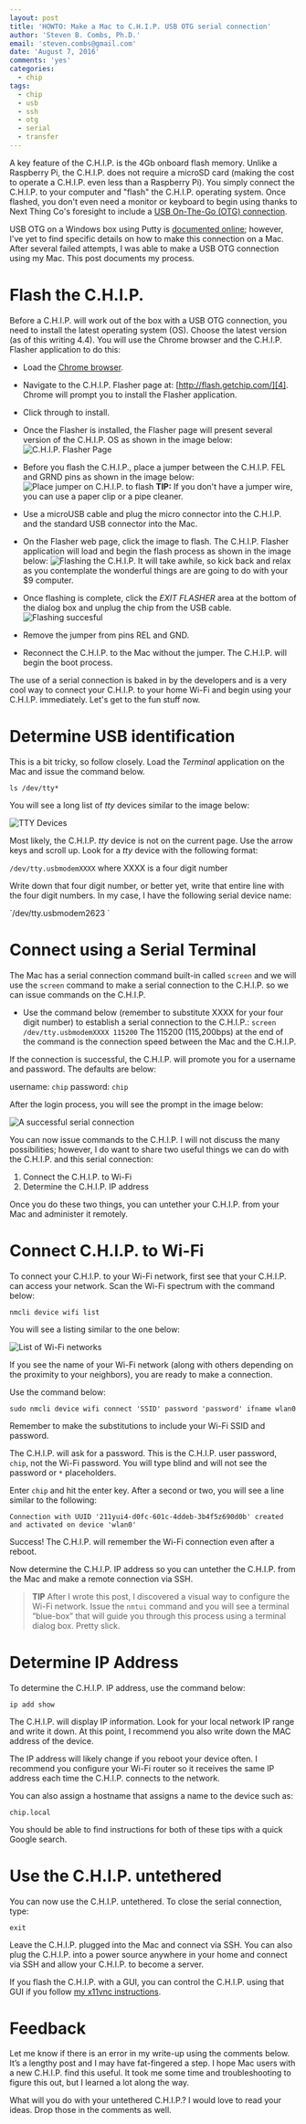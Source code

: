 ```yaml
---
layout: post
title: 'HOWTO: Make a Mac to C.H.I.P. USB OTG serial connection'
author: 'Steven B. Combs, Ph.D.'
email: 'steven.combs@gmail.com'
date: 'August 7, 2016'
comments: 'yes'
categories:
  - chip
tags:
  - chip
  - usb
  - ssh
  - otg
  - serial
  - transfer
---
```


A key feature of the C.H.I.P. is the 4Gb onboard flash memory. Unlike a Raspberry Pi, the C.H.I.P. does not require a microSD card (making the cost to operate a C.H.I.P. even less than a Raspberry Pi). You simply connect the C.H.I.P. to your computer and "flash" the C.H.I.P. operating system. Once flashed, you don't even need a monitor or keyboard to begin using thanks to Next Thing Co's foresight to include a [USB On-The-Go (OTG) connection][1].

USB OTG on a Windows box using Putty is [documented online][2]; however, I've yet to find specific details on how to make this connection on a Mac. After several failed attempts, I was able to make a USB OTG connection using my Mac. This post documents my process.

# Flash the C.H.I.P.
Before a C.H.I.P. will work out of the box with a USB OTG connection, you need to install the latest operating system (OS). Choose the latest version (as of this writing 4.4). You will use the Chrome browser and the C.H.I.P. Flasher application to do this:

* Load the [Chrome browser][3].
* Navigate to the C.H.I.P. Flasher page at: [http://flash.getchip.com/][4]. Chrome will prompt you to install the Flasher application.
* Click through to install.
* Once the Flasher is installed, the Flasher page will present several version of the C.H.I.P. OS as shown in the image below:
	![C.H.I.P. Flasher Page][image-1]

* Before you flash the C.H.I.P., place a jumper between the C.H.I.P. FEL and GRND pins as shown in the image below:
	![Place jumper on C.H.I.P. to flash][image-2]
	**TIP:** If you don't have a jumper wire, you can use a paper clip or a pipe cleaner.

* Use a microUSB cable and plug the micro connector into the C.H.I.P. and the standard USB connector into the Mac.
* On the Flasher web page, click the image to flash. The C.H.I.P. Flasher application will load and begin the flash process as shown in the image below:
	![Flashing the C.H.I.P.][image-3]
	It will take awhile, so kick back and relax as you contemplate the wonderful things are are going to do with your $9 computer.
* Once flashing is complete, click the *EXIT FLASHER* area at the bottom of the dialog box and unplug the chip from the USB cable.
	![Flashing succesful][image-4]

* Remove the jumper from pins REL and GND.
* Reconnect the C.H.I.P. to the Mac without the jumper. The C.H.I.P. will begin the boot process.

The use of a serial connection is baked in by the developers and is a very cool way to connect your C.H.I.P. to your home Wi-Fi and begin using your C.H.I.P. immediately. Let's get to the fun stuff now.

# Determine USB identification
This is a bit tricky, so follow closely. Load the *Terminal* application on the Mac and issue the command below.

`ls /dev/tty*`

You will see a long list of *tty* devices similar to the image below:

![TTY Devices][image-5]

Most likely, the C.H.I.P. *tty* device is not on the current page. Use the arrow keys and scroll up. Look for a *tty* device with the following format:

`/dev/tty.usbmodemXXXX` where XXXX is a four digit number

Write down that four digit number, or better yet, write that entire line with the four digit numbers. In my case, I have the following serial device name:

\`/dev/tty.usbmodem2623
\`
# Connect using a Serial Terminal
The Mac has a serial connection command built-in called `screen` and we will use the `screen` command to make a serial connection to the C.H.I.P. so we can issue commands on the C.H.I.P.

* Use the command below (remember to substitute XXXX for your four digit number) to establish a serial connection to the C.H.I.P.:
	`screen /dev/tty.usbmodemXXXX 115200`
	The 115200 (115,200bps) at the end of the command is the connection speed between the Mac and the C.H.I.P.

If the connection is successful, the C.H.I.P. will promote you for a username and password. The defaults are below:

username: `chip`
password: `chip`

After the login process, you will see the prompt in the image below:

![A successful serial connection][image-6]

You can now issue commands to the C.H.I.P. I will not discuss the many possibilities; however, I do want to share two useful things we can do with the C.H.I.P. and this serial connection:

1. Connect the C.H.I.P. to Wi-Fi
2. Determine the C.H.I.P. IP address

Once you do these two things, you can untether your C.H.I.P. from your Mac and administer it remotely.

# Connect C.H.I.P. to Wi-Fi
To connect your C.H.I.P. to your Wi-Fi network, first see that your C.H.I.P. can access your network. Scan the Wi-Fi spectrum with the command below:

`nmcli device wifi list`

You will see a listing similar to the one below:

![List of Wi-Fi networks][image-7]

If you see the name of your Wi-Fi network (along with others depending on the proximity to your neighbors), you are ready to make a connection.

Use the command below:

`sudo nmcli device wifi connect 'SSID' password 'password' ifname wlan0`

Remember to make the substitutions to include your Wi-Fi SSID and password.

The C.H.I.P. will ask for a password. This is the C.H.I.P. user password, `chip`, not the Wi-Fi password. You will type blind and will not see the password or `*` placeholders.

Enter `chip` and hit the enter key. After a second or two, you will see a line similar to the following:

`Connection with UUID '211yui4-d0fc-601c-4ddeb-3b4f5z690d0b' created and activated on device 'wlan0'`

Success! The C.H.I.P. will remember the Wi-Fi connection even after a reboot.

Now determine the C.H.I.P. IP address so you can untether the C.H.I.P. from the Mac and make a remote connection via SSH.

> **TIP** After I wrote this post, I discovered a visual way to configure the Wi-Fi network. Issue the `nmtui` command and you will see a terminal “blue-box” that will guide you through this process using a terminal dialog box. Pretty slick.

# Determine IP Address
To determine the C.H.I.P. IP address, use the command below:

`ip add show`

The C.H.I.P. will display IP information. Look for your local network IP range and write it down. At this point, I recommend you also write down the MAC address of the device.

The IP address will likely change if you reboot your device often. I recommend you configure your Wi-Fi router so it receives the same IP address each time the C.H.I.P. connects to the network.

You can also assign a hostname that assigns a name to the device such as:

`chip.local`

You should be able to find instructions for both of these tips with a quick Google search.

# Use the C.H.I.P. untethered
You can now use the C.H.I.P. untethered. To close the serial connection, type:

`exit`

Leave the C.H.I.P. plugged into the Mac and connect via SSH. You can also plug the C.H.I.P. into a power source anywhere in your home and connect via SSH and allow your C.H.I.P. to become a server.

If you flash the C.H.I.P. with a GUI, you can control the C.H.I.P. using that GUI if you follow [my x11vnc instructions][5].

# Feedback
Let me know if there is an error in my write-up using the comments below. It’s a lengthy post and I may have fat-fingered a step. I hope Mac users with a new C.H.I.P. find this useful. It took me some time and troubleshooting to figure this out, but I learned a lot along the way.

What will you do with your untethered C.H.I.P.? I would love to read your ideas. Drop those in the comments as well.



[1]:	https://en.wikipedia.org/wiki/USB_On-The-Go
[2]:	http://docs.getchip.com/chip.html#headless-chip
[3]:	https://www.google.com/chrome/browser/desktop/index.html
[4]:	http://flash.getchip.com/
[5]:	http://www.stevencombs.com/raspberrypi/2016/03/24/mirror-raspi-monitor-on-mac.html

[image-1]:	http://www.stevencombs.com/images/posts/chip/choose-version.png
[image-2]:	http://www.stevencombs.com/images/posts/chip/chip-jumper-pins.jpg
[image-3]:	http://www.stevencombs.com/images/posts/chip/flashing.png
[image-4]:	http://www.stevencombs.com/images/posts/chip/flashing-success.png
[image-5]:	http://www.stevencombs.com/images/posts/chip/tty-devices.png
[image-6]:	http://www.stevencombs.com/images/posts/chip/serial-connection.png
[image-7]:	http://www.stevencombs.com/images/posts/chip/wifi-networks.png
